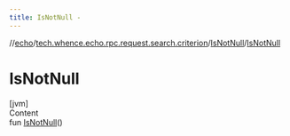 ```yaml
---
title: IsNotNull -
---
```

//[echo](../../index.md)/[tech.whence.echo.rpc.request.search.criterion](../index.md)/[IsNotNull](index.md)/[IsNotNull](-is-not-null.md)



# IsNotNull  
[jvm]  
Content  
fun [IsNotNull](-is-not-null.md)()  



